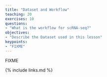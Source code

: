 ```yaml
---
title: "Dataset and Workflow"
teaching: 20
exercises: 10
questions:
- "What is the workflow for scRNA-seq?"
objectives:
- "Describe the Dataset used in this lesson"
keypoints:
- "FIXME"
---
```

FIXME

{% include links.md %}
